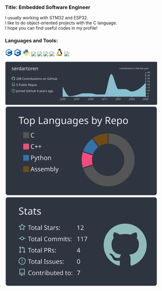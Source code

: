 <h3 align="left">Title: Embedded Software Engineer</h3>

I usually working with STM32 and ESP32. <br>
I like to do object-oriented projects with the C language. <br>
I hope you can find useful codes in my profile!

<h3 align="left">Languages and Tools:</h3>
<p align="left"> 
<img src="https://raw.githubusercontent.com/devicons/devicon/master/icons/c/c-original.svg" width="5%"/> 
</a> 
<img src="https://raw.githubusercontent.com/devicons/devicon/master/icons/cplusplus/cplusplus-original.svg"  width="5%"/> 
</a>
<img src="https://raw.githubusercontent.com/devicons/devicon/master/icons/python/python-original.svg"  width="5%"/> 
</a>
<img src="https://user-images.githubusercontent.com/42543700/236893385-d446d638-20e3-4fe6-a61b-14a08a8b17b1.png"  width="5%"/> 
</a>
<img src="https://user-images.githubusercontent.com/42543700/236884904-88878c8d-b5c5-42c2-ac98-11215b222bc1.svg"  width="5%"/> 
</a>
<img src="https://user-images.githubusercontent.com/42543700/236885082-98f0470b-4789-416f-b5b5-c4b5353dbcfd.svg"  width="6.6%"/> 
</a>
<img src="https://user-images.githubusercontent.com/42543700/236892171-5fc334b3-816e-48fa-97e0-191a10559f3a.png"  width="7.2%"/> 
</a>
<img src="https://raw.githubusercontent.com/devicons/devicon/master/icons/linux/linux-original.svg"  width="5%"/> 
</a>
<img src="https://upload.wikimedia.org/wikipedia/commons/3/3e/FreeRTOS_logo_2005.svg"  width="10%"/> 
</a>
</a> </p>


[![](https://raw.githubusercontent.com/serdartoren/CARD_TEST/master/profile-summary-card-output/nord_dark/0-profile-details.svg)](https://github.com/vn7n24fzkq/github-profile-summary-cards)
[![](https://raw.githubusercontent.com/serdartoren/CARD_TEST/master/profile-summary-card-output/nord_dark/1-repos-per-language.svg)](https://github.com/vn7n24fzkq/github-profile-summary-cards)
[![](https://raw.githubusercontent.com/serdartoren/CARD_TEST/master/profile-summary-card-output/nord_dark/3-stats.svg)](https://github.com/vn7n24fzkq/github-profile-summary-cards)
